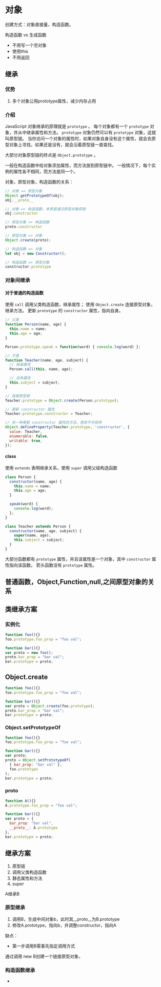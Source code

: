 # 对象

创建方式：对象直接量，构造函数。

构造函数 vs 生成函数

* 不用写一个空对象
* 使用this
* 不用返回

## 继承

### 优势

1. 多个对象公用prototype属性，减少内存占用

### 介绍

JavaScript 对象继承的原理就是 `prototype` 。
每个对象都有一个 `prototype` 对象，并从中继承属性和方法。
`prototype` 对象仍然可以有 `prototype` 对象，这就叫原型链。
当你访问一个对象的属性时，如果对象自身没有这个属性，就会去原型对象上寻找，如果还是没有，就会沿着原型链一直查找。

大部分对象原型链的终点是 `Object.prototype` 。

一般在构造函数中给对象添加属性，而方法放到原型链中。
一般情况下，每个实例的属性各不相同，而方法是同一个。

对象，原型对象，构造函数的关系：

```js
// 对象 => 原型对象
Object.getPrototypeOf(obj);
obj.__proto__

// 对象 => 构造函数，本质是通过原型对象获取
obj.constructor

// 原型对象 => 构造函数
proto.constructor

// 原型对象 => 对象
Object.create(proto);

// 构造函数 => 对象
let obj = new Constructor();

// 构造函数 => 原型对象
constructor.prototype
```

### 对象间继承

#### 对于普通的构造函数

使用 `call` 调用父类构造函数，继承属性；
使用 `Object.create` 连接原型对象，继承方法。
更新 `prototype` 的 `constructor` 属性，指向自身。

```js
// 父类
function Person(name, age) {
  this.name = name;
  this.age = age;
}

Person.prototype.speak = function(word) { console.log(word) };

// 子类
function Teacher(name, age, subject) {
  // 继承属性
  Person.call(this, name, age);

  // 自有属性
  this.subject = subject;
}

// 连接原型链
Teacher.prototype = Object.create(Person.prototype);

// 更新 constructor 属性
Teacher.prototype.constructor = Teacher;

// 另一种更新 constructor 属性的方法，使其不可枚举
Object.defineProperty(Teacher.prototype, 'constructor', {
  value: Teacher,
  enumerable: false,
  writable: true,
});
```

#### class

使用 `extends` 表明继承关系，使用 `super` 调用父级构造函数

```js
class Person {
  constructor(name, age) {
    this.name = name;
    this.age = age;
  }

  speak(word) {
    console.log(word);
  };
}

class Teacher extends Person {
  constructor(name, age, subject) {
    super(name, age);
    this.subject = subject;
  }
}
```

大部分函数都有 `prototype` 属性，并且该属性是一个对象，其中 `constructor` 属性指向该函数。
箭头函数没有 `prototype` 属性。

## 普通函数，Object,Function,null,之间原型对象的关系

## 类继承方案

### 实例化

```js
function foo(){}
foo.prototype.foo_prop = "foo val";

function bar(){}
var proto = new foo();
proto.bar_prop = "bar val";
bar.prototype = proto;
```

## Object.create

```js
function foo(){}
foo.prototype.foo_prop = "foo val";

function bar(){}
var proto = Object.create(foo.prototype);
proto.bar_prop = "bar val";
bar.prototype = proto;
```

### Object.setPrototypeOf

```js
function foo(){}
foo.prototype.foo_prop = "foo val";

function bar(){}
var proto;
proto = Object.setPrototypeOf(
  { bar_prop: "bar val" },
  foo.prototype
);
bar.prototype = proto;
```

### __proto__

```js
function A(){}
A.prototype.foo_prop = "foo val";

function bar(){}
var proto = {
  bar_prop: "bar val",
  __proto__: A.prototype
};
bar.prototype = proto;
```

## 继承方案

1. 原型链
2. 调用父类构造函数
3. 静态属性和方法
4. super

A继承B

### 原型继承

1. 调用B，生成中间对象b，此时其__proto__为B.prototype
2. 修改A.prototype，指向b，并调整constructor，指向A

缺点：

* 第一步调用B需事先指定调用方式

通过调用 new B创建一个链接原型对象，
  
### 构造函数继承

*
